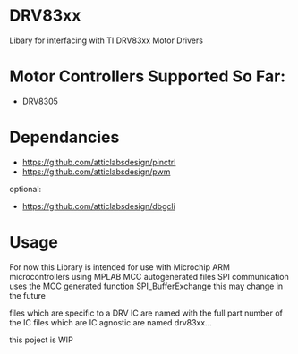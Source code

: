 # DRV83xx
Libary for interfacing with TI DRV83xx Motor Drivers

# Motor Controllers Supported So Far:
 - DRV8305
# Dependancies
- https://github.com/atticlabsdesign/pinctrl
- https://github.com/atticlabsdesign/pwm

optional:
- https://github.com/atticlabsdesign/dbgcli

# Usage
For now this Library is intended for use with Microchip ARM microcontrollers using MPLAB MCC autogenerated files
SPI communication uses the MCC generated function SPI_BufferExchange
this may change in the future

files which are specific to a DRV IC are named with the full part number of the IC
files which are IC agnostic are named drv83xx...

this poject is WIP

